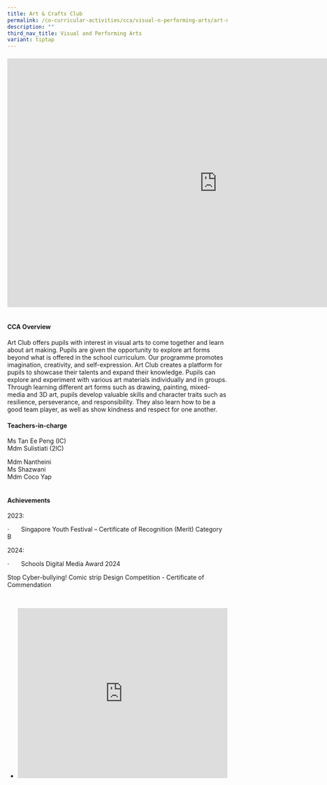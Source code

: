 ```yaml
---
title: Art & Crafts Club
permalink: /co-curricular-activities/cca/visual-n-performing-arts/art-n-crafts-club/
description: ""
third_nav_title: Visual and Performing Arts
variant: tiptap
---
```

<h4></h4>
<div class="iframe-wrapper">
<iframe height="569" width="960" allowfullscreen="true" frameborder="0" src="https://docs.google.com/presentation/d/e/2PACX-1vR-RQe4-75fFmrOL1e8NUgzZcSIdXeEfC-GuHm05efygsRFvGRZpr4OTmJpA54WiNsKVMrVYfCIatqt/embed?start=true&amp;loop=true&amp;delayms=3000"></iframe>
</div>
<h4><br><strong>CCA Overview</strong></h4>
<p>Art Club offers pupils with interest in visual arts to come together and
learn about art making. Pupils are given the opportunity to explore art
forms beyond what is offered in the school curriculum. Our programme promotes
imagination, creativity, and self-expression. Art Club creates a platform
for pupils to showcase their talents and expand their knowledge. Pupils
can explore and experiment with various art materials individually and
in groups. Through learning different art forms such as drawing, painting,
mixed-media and 3D art, pupils develop valuable skills and character traits
such as resilience, perseverance, and responsibility. They also learn how
to be a good team player, as well as show kindness and respect for one
another.
<br>
</p>
<h4>Teachers-in-charge</h4>
<p>Ms Tan Ee Peng (IC)
<br>Mdm Sulistiati (2IC)</p>
<p>Mdm Nantheini
<br>Ms Shazwani
<br>Mdm Coco Yap
<br>
<br>
</p>
<h4>Achievements</h4>
<p>2023:</p>
<p>·&nbsp;&nbsp;&nbsp;&nbsp;&nbsp;&nbsp; Singapore Youth Festival – Certificate
of Recognition (Merit) Category B</p>
<p>2024:</p>
<p>·&nbsp;&nbsp;&nbsp;&nbsp;&nbsp;&nbsp; Schools Digital Media Award 2024</p>
<p>Stop Cyber-bullying! Comic strip Design Competition - Certificate of Commendation</p>
<p>&nbsp;
<br>
</p>
<ul>
<li>
<p></p>
<div class="iframe-wrapper">
<iframe height="389" width="480" allowfullscreen="true" frameborder="0" src="https://docs.google.com/presentation/d/e/2PACX-1vQhLxrsTB-SEo4BX3Lo8pvbSS7naBANOQgr7npDV33ujelsB5JZOw4iNke7bABeE7g7AIMUbuyHQZUS/embed?start=true&amp;loop=true&amp;delayms=3000"></iframe>
</div>
</li>
</ul>
<p></p>
